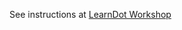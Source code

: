 See instructions at <a href="https://learn.fullstackacademy.com/workshop/5a903b553dc3e80004ff236e/content/5a94714fee679d00048f6d0e/text">LearnDot Workshop</a>
